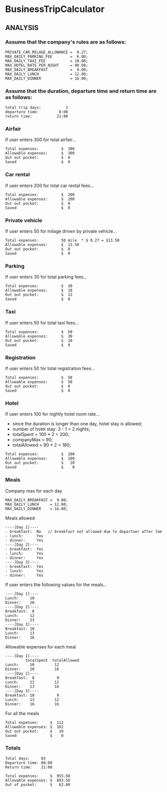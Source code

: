 # BusinessTripCalculator

## ANALYSIS

### Assume that the company's rules are as follows:
```
PRIVATE_CAR_MILAGE_ALLOWANCE =  0.27;
MAX_DAILY_PARKING_FEE        =  6.00;
MAX_DAILY_TAXI_FEE           = 10.00;
MAX_HOTEL_RATE_PER_NIGHT     = 90.00;
MAX_DAILY_BREAKFAST          =  9.00;
MAX_DAILY_LUNCH              = 12.00;
MAX_DAILY_DINNER             = 16.00;
```

### Assume that the duration, departure time and return time are as follows:
```
total trip days:           3
departure time:         8:00
return time:           21:00
```

### Airfair                
If user enters 300 for total airfair...
```
Total expenses:          $  300
Allowable expenses:      $  300
Out out pocket:          $  0
Saved                    $  0
```

### Car rental         
If user enters 200 for total car rental fees...
```
Total expenses:          $  200
Allowable expenses:      $  200
Out out pocket:          $  0
Saved                    $  0
```

### Private vehicle  
If user enters 50 for milage driven by private vehicle...
```
Total expenses:          50 mile  * $ 0.27 = $13.50  
Allowable expenses:      $  13.50
Out out pocket:          $  0
Saved                    $  0
```

### Parking          
If user enters 30 for total parking fees...
```
Total expenses:          $  30
Allowable expenses:      $  18
Out out pocket:          $  12
Saved                    $  0
```

### Taxi              
If user enters 50 for total taxi fees...
```
Total expenses:          $  50
Allowable expenses:      $  30
Out out pocket:          $  20
Saved                    $  0
```

### Registration      
If user enters 50 for total registration fees...
```
Total expenses:          $  50
Allowable expenses:      $  50
Out out pocket:          $  0
Saved                    $  0
```

### Hotel 
If user enters 100 for nightly hotel room rate...

- since the duration is longer than one day, hotel stay is allowed;
- number of hotel stay: 3 - 1 = 2 nights;
- totalSpent   = 100 * 2 = 200;
- companyMax   =  90;
- totalAllowed =  90 * 2 = 180;

```
Total expenses:          $  200
Allowable expenses:      $  180
Out out pocket:          $   20
Saved                    $    0
```

### Meals

Company max for each day
```
MAX_DAILY_BREAKFAST =  9.00;
MAX_DAILY_LUNCH     = 12.00;
MAX_DAILY_DINNER    = 16.00;
```

Meals allowed
```
----[Day 1]----
- breakfast:  No   // breakfast not allowed due to departuer after 7am
- lunch:      Yes
- dinner:     Yes
----[Day 2]----
- breakfast:  Yes
- lunch:      Yes
- dinner:     Yes
----[Day 3]----
- breakfast:  Yes
- lunch:      Yes
- dinner:     Yes
```

If user enters the following values for the meals...
```
----[Day 1]----
Lunch:     10
Dinner:    20
----[Day 2]----
Breakfast:  8
Lunch:     12
Dinner:    23
----[Day 3]----
Breakfast: 10
Lunch:     13
Dinner:    16
```

Allowable expenses for each meal
```
----[Day 1]----
         totalSpent  totalAllowed
Lunch:     10         12
Dinner:    20         16
----[Day 2]----
Breakfast:  8          9
Lunch:     12         12
Dinner:    23         16
----[Day 3]----
Breakfast: 10          9
Lunch:     13         12
Dinner:    16         16
```

For all the meals
```
Total expenses:     $  112
Allowable expenses: $  102
Out out pocket:     $   10
Saved               $    0
```

### Totals

```
Total days:     03
Departure time: 08:00
Return time:    21:00

Total expenses:     $  955.50
Allowable expenses: $  893.50
Out of pocket:      $   62.00
```

